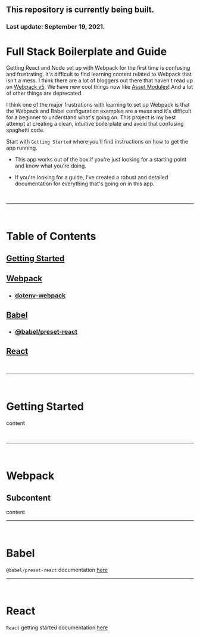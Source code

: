 ## This repository is currently being built.
### Last update: September 19, 2021.

# Full Stack Boilerplate and Guide

Getting React and Node set up with Webpack for the first time is confusing and frustrating. It's difficult to find learning content related to Webpack that isn't a mess. I think there are a lot of bloggers out there that haven't read up on [Webpack v5](https://webpack.js.org/blog/2020-10-10-webpack-5-release/). We have new cool things now like [Asset Modules](https://webpack.js.org/blog/2020-10-10-webpack-5-release/#asset-modules)! And a lot of other things are deprecated.

I think one of the major frustrations with learning to set up Webpack is that the Webpack and Babel configuration examples are a mess and it's difficult for a beginner to understand what's going on. This project is my best attempt at creating a clean, intuitive boilerplate and avoid that confusing spaghetti code.

Start with `Getting Started` where you'll find instructions on how to get the app running.

* This app works out of the box if you're just looking for a starting point and know what you're doing.

* If you're looking for a guide, I've created a robust and detailed documentation for everything that's going on in this app.

&nbsp;

---
&nbsp;
# Table of Contents

## [Getting Started]()
## [Webpack]()
* ### [dotenv-webpack]()
## [Babel]()
* ### [@babel/preset-react]()
## [React]()

&nbsp;

---
&nbsp;
# Getting Started

content

&nbsp;

---
&nbsp;
# Webpack

## Subcontent
content

---
&nbsp;
# Babel

`@babel/preset-react` documentation [here](https://babeljs.io/docs/en/babel-preset-react)

---
&nbsp;
# React
`React` getting started documentation [here](https://reactjs.org/docs/hello-world.html)

